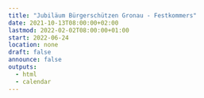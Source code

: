 ```yaml
---
title: "Jubiläum Bürgerschützen Gronau - Festkommers"
date: 2021-10-13T08:00:00+02:00
lastmod: 2022-02-02T08:00:00+01:00
start: 2022-06-24
location: none
draft: false
announce: false
outputs:
  - html
  - calendar
---
```


